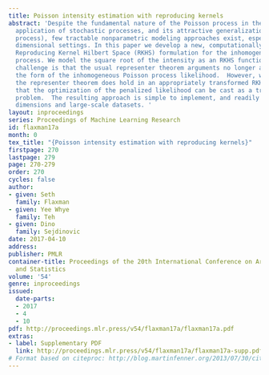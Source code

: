 ```yaml
---
title: Poisson intensity estimation with reproducing kernels
abstract: 'Despite the fundamental nature of the Poisson process in the theory and
  application of stochastic processes, and its attractive generalizations (e.g. Cox
  process), few tractable nonparametric modeling approaches exist, especially in high
  dimensional settings. In this paper we develop a new, computationally tractable
  Reproducing Kernel Hilbert Space (RKHS) formulation for the inhomogeneous Poisson
  process. We model the square root of the intensity as an RKHS function. The modeling
  challenge is that the usual representer theorem arguments no longer apply due to
  the form of the inhomogeneous Poisson process likelihood.  However, we prove that
  the representer theorem does hold in an appropriately transformed RKHS, guaranteeing
  that the optimization of the penalized likelihood can be cast as a tractable finite-dimensional
  problem.  The resulting approach is simple to implement, and readily scales to high
  dimensions and large-scale datasets. '
layout: inproceedings
series: Proceedings of Machine Learning Research
id: flaxman17a
month: 0
tex_title: "{Poisson intensity estimation with reproducing kernels}"
firstpage: 270
lastpage: 279
page: 270-279
order: 270
cycles: false
author:
- given: Seth
  family: Flaxman
- given: Yee Whye
  family: Teh
- given: Dino
  family: Sejdinovic
date: 2017-04-10
address: 
publisher: PMLR
container-title: Proceedings of the 20th International Conference on Artificial Intelligence
  and Statistics
volume: '54'
genre: inproceedings
issued:
  date-parts:
  - 2017
  - 4
  - 10
pdf: http://proceedings.mlr.press/v54/flaxman17a/flaxman17a.pdf
extras:
- label: Supplementary PDF
  link: http://proceedings.mlr.press/v54/flaxman17a/flaxman17a-supp.pdf
# Format based on citeproc: http://blog.martinfenner.org/2013/07/30/citeproc-yaml-for-bibliographies/
---
```

